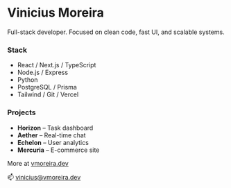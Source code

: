 # Vinicius Moreira

Full-stack developer. Focused on clean code, fast UI, and scalable systems.

### Stack
- React / Next.js / TypeScript  
- Node.js / Express  
- Python  
- PostgreSQL / Prisma  
- Tailwind / Git / Vercel

### Projects
- **Horizon** – Task dashboard  
- **Aether** – Real-time chat  
- **Echelon** – User analytics  
- **Mercuria** – E-commerce site  

More at [vmoreira.dev](https://vmoreira.dev)

📫 vinicius@vmoreira.dev
